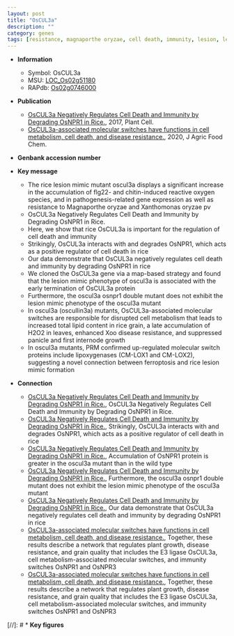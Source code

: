 ```yaml
---
layout: post
title: "OsCUL3a"
description: ""
category: genes
tags: [resistance, magnaporthe oryzae, cell death, immunity, lesion, lesion mimic, reactive oxygen species, growth, panicle, disease, disease resistance,  xoo ]
---
```


* **Information**  
    + Symbol: OsCUL3a  
    + MSU: [LOC_Os02g51180](http://rice.plantbiology.msu.edu/cgi-bin/ORF_infopage.cgi?orf=LOC_Os02g51180)  
    + RAPdb: [Os02g0746000](http://rapdb.dna.affrc.go.jp/viewer/gbrowse_details/irgsp1?name=Os02g0746000)  

* **Publication**  
    + [OsCUL3a Negatively Regulates Cell Death and Immunity by Degrading OsNPR1 in Rice.](http://www.ncbi.nlm.nih.gov/pubmed?term=OsCUL3a+Negatively+Regulates+Cell+Death+and+Immunity+by+Degrading+OsNPR1+in+Rice.%5BTitle%5D), 2017, Plant Cell.
    + [OsCUL3a-associated molecular switches have functions in cell metabolism, cell death, and disease resistance.](http://www.ncbi.nlm.nih.gov/pubmed?term=OsCUL3a-associated+molecular+switches+have+functions+in+cell+metabolism,+cell+death,+and+disease+resistance.%5BTitle%5D), 2020, J Agric Food Chem.

* **Genbank accession number**  

* **Key message**  
    + The rice lesion mimic mutant oscul3a displays a significant increase in the accumulation of flg22- and chitin-induced reactive oxygen species, and in pathogenesis-related gene expression as well as resistance to Magnaporthe oryzae and Xanthomonas oryzae pv
    + OsCUL3a Negatively Regulates Cell Death and Immunity by Degrading OsNPR1 in Rice.
    + Here, we show that rice OsCUL3a is important for the regulation of cell death and immunity
    + Strikingly, OsCUL3a interacts with and degrades OsNPR1, which acts as a positive regulator of cell death in rice
    + Our data demonstrate that OsCUL3a negatively regulates cell death and immunity by degrading OsNPR1 in rice
    + We cloned the OsCUL3a gene via a map-based strategy and found that the lesion mimic phenotype of oscul3a is associated with the early termination of OsCUL3a protein
    + Furthermore, the oscul3a osnpr1 double mutant does not exhibit the lesion mimic phenotype of the oscul3a mutant
    + In oscul3a (oscullin3a) mutants, OsCUL3a-associated molecular switches are responsible for disrupted cell metabolism that leads to increased total lipid content in rice grain, a late accumulation of H2O2 in leaves, enhanced Xoo disease resistance, and suppressed panicle and first internode growth
    + In oscul3a mutants, PRM confirmed up-regulated molecular switch proteins include lipoxygenases (CM-LOX1 and CM-LOX2), suggesting a novel connection between ferroptosis and rice lesion mimic formation

* **Connection**  
    + [OsCUL3a Negatively Regulates Cell Death and Immunity by Degrading OsNPR1 in Rice.](http://www.ncbi.nlm.nih.gov/pubmed?term=OsCUL3a+Negatively+Regulates+Cell+Death+and+Immunity+by+Degrading+OsNPR1+in+Rice.%5BTitle%5D), OsCUL3a Negatively Regulates Cell Death and Immunity by Degrading OsNPR1 in Rice.
    + [OsCUL3a Negatively Regulates Cell Death and Immunity by Degrading OsNPR1 in Rice.](http://www.ncbi.nlm.nih.gov/pubmed?term=OsCUL3a+Negatively+Regulates+Cell+Death+and+Immunity+by+Degrading+OsNPR1+in+Rice.%5BTitle%5D), Strikingly, OsCUL3a interacts with and degrades OsNPR1, which acts as a positive regulator of cell death in rice
    + [OsCUL3a Negatively Regulates Cell Death and Immunity by Degrading OsNPR1 in Rice.](http://www.ncbi.nlm.nih.gov/pubmed?term=OsCUL3a+Negatively+Regulates+Cell+Death+and+Immunity+by+Degrading+OsNPR1+in+Rice.%5BTitle%5D), Accumulation of OsNPR1 protein is greater in the oscul3a mutant than in the wild type
    + [OsCUL3a Negatively Regulates Cell Death and Immunity by Degrading OsNPR1 in Rice.](http://www.ncbi.nlm.nih.gov/pubmed?term=OsCUL3a+Negatively+Regulates+Cell+Death+and+Immunity+by+Degrading+OsNPR1+in+Rice.%5BTitle%5D), Furthermore, the oscul3a osnpr1 double mutant does not exhibit the lesion mimic phenotype of the oscul3a mutant
    + [OsCUL3a Negatively Regulates Cell Death and Immunity by Degrading OsNPR1 in Rice.](http://www.ncbi.nlm.nih.gov/pubmed?term=OsCUL3a+Negatively+Regulates+Cell+Death+and+Immunity+by+Degrading+OsNPR1+in+Rice.%5BTitle%5D), Our data demonstrate that OsCUL3a negatively regulates cell death and immunity by degrading OsNPR1 in rice
    + [OsCUL3a-associated molecular switches have functions in cell metabolism, cell death, and disease resistance.](http://www.ncbi.nlm.nih.gov/pubmed?term=OsCUL3a-associated+molecular+switches+have+functions+in+cell+metabolism,+cell+death,+and+disease+resistance.%5BTitle%5D),  Together, these results describe a network that regulates plant growth, disease resistance, and grain quality that includes the E3 ligase OsCUL3a, cell metabolism-associated molecular switches, and immunity switches OsNPR1 and OsNPR3
    + [OsCUL3a-associated molecular switches have functions in cell metabolism, cell death, and disease resistance.](http://www.ncbi.nlm.nih.gov/pubmed?term=OsCUL3a-associated+molecular+switches+have+functions+in+cell+metabolism,+cell+death,+and+disease+resistance.%5BTitle%5D),  Together, these results describe a network that regulates plant growth, disease resistance, and grain quality that includes the E3 ligase OsCUL3a, cell metabolism-associated molecular switches, and immunity switches OsNPR1 and OsNPR3

[//]: # * **Key figures**  


